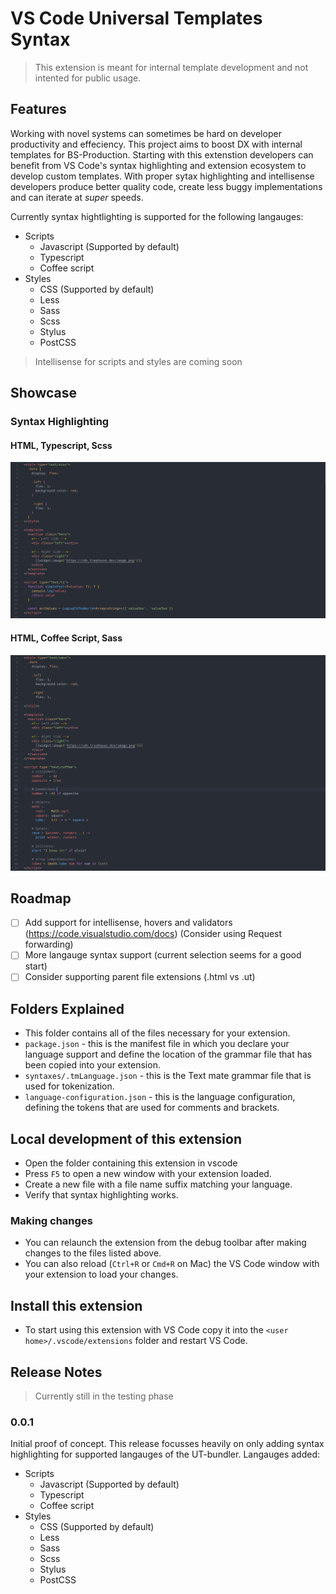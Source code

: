 # VS Code Universal Templates Syntax

> This extension is meant for internal template development and not intented for public usage.

## Features

Working with novel systems can sometimes be hard on developer productivity and effeciency. This project aims to boost DX with internal templates for BS-Production. Starting with this extenstion developers can benefit from VS Code's syntax highlighting and extension ecosystem to develop custom templates. With proper sytax highlighting and intellisense developers produce better quality code, create less buggy implementations and can iterate at _super_ speeds.

Currently syntax hightlighting is supported for the following langauges:

- Scripts
  - Javascript (Supported by default)
  - Typescript
  - Coffee script
- Styles
  - CSS (Supported by default)
  - Less
  - Sass
  - Scss
  - Stylus
  - PostCSS

> Intellisense for scripts and styles are coming soon

## Showcase

### Syntax Highlighting

#### HTML, Typescript, Scss

![HTML, Typescript, Scss](/assets/showcase/html-ts-scss.png)

#### HTML, Coffee Script, Sass

![HTML, Coffee, Sass](/assets/showcase/html-coffee-sass.png)

## Roadmap

- [ ] Add support for intellisense, hovers and validators (https://code.visualstudio.com/docs) (Consider using Request forwarding)
- [ ] More langauge syntax support (current selection seems for a good start)
- [ ] Consider supporting parent file extensions (.html vs .ut)

## Folders Explained

- This folder contains all of the files necessary for your extension.
- `package.json` - this is the manifest file in which you declare your language support and define the location of the grammar file that has been copied into your extension.
- `syntaxes/.tmLanguage.json` - this is the Text mate grammar file that is used for tokenization.
- `language-configuration.json` - this is the language configuration, defining the tokens that are used for comments and brackets.

## Local development of this extension

- Open the folder containing this extension in vscode
- Press `F5` to open a new window with your extension loaded.
- Create a new file with a file name suffix matching your language.
- Verify that syntax highlighting works.

### Making changes

- You can relaunch the extension from the debug toolbar after making changes to the files listed above.
- You can also reload (`Ctrl+R` or `Cmd+R` on Mac) the VS Code window with your extension to load your changes.

## Install this extension

- To start using this extension with VS Code copy it into the `<user home>/.vscode/extensions` folder and restart VS Code.

## Release Notes

> Currently still in the testing phase

### 0.0.1

Initial proof of concept. This release focusses heavily on only adding syntax highlighting for supported langauges of the UT-bundler. Langauges added:

- Scripts
  - Javascript (Supported by default)
  - Typescript
  - Coffee script
- Styles
  - CSS (Supported by default)
  - Less
  - Sass
  - Scss
  - Stylus
  - PostCSS
